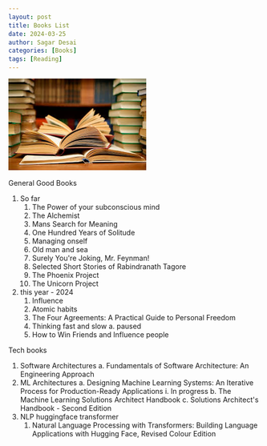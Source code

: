 ```yaml
---
layout: post
title: Books List
date: 2024-03-25
author: Sagar Desai
categories: [Books]
tags: [Reading]
---
```



![Books](\assets_files\blogs\2024-04-02-Books-list\books.jpg)

General Good Books
  1. So far
     1. The Power of your subconscious mind
     2. The Alchemist 
     3. Mans Search for Meaning 
     4. One Hundred Years of Solitude
     5. Managing onself
     6. Old man and sea
     7. Surely You're Joking, Mr. Feynman!
     8. Selected Short Stories of Rabindranath Tagore
     9.  The Phoenix Project
     10. The Unicorn Project
  2.  this year - 2024
      1.  Influence
      2.  Atomic habits
      3.  The Four Agreements: A Practical Guide to Personal Freedom
      4.  Thinking fast and slow
        a. paused
      5. How to Win Friends and Influence people


Tech books
  1. Software Architectures
    a. Fundamentals of Software Architecture: An Engineering Approach
  2. ML Architectures
    a. Designing Machine Learning Systems: An Iterative Process for Production-Ready Applications
      i. In progress
    b. The Machine Learning Solutions Architect Handbook
    c. Solutions Architect's Handbook - Second Edition
  3. NLP huggingface transformer
     1. Natural Language Processing with Transformers: Building Language Applications with Hugging Face, Revised Colour Edition